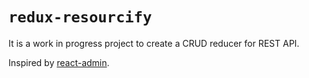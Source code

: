 # `redux-resourcify`

It is a work in progress project to create a CRUD reducer for REST API.

Inspired by [react-admin](https://github.com/marmelab/react-admin).
